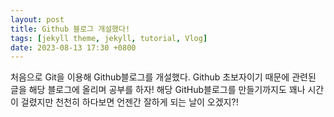 ```yaml
---
layout: post
title: Github 블로그 개설했다!
tags: [jekyll theme, jekyll, tutorial, Vlog]
date: 2023-08-13 17:30 +0800
---
```


처음으로 Git을 이용해 Github블로그를 개설했다.
Github 초보자이기 때문에 관련된 글을 해당 블로그에 올리며 공부를 하자!
해당 GitHub블로그를 만들기까지도 꽤나 시간이 걸렸지만
천천히 하다보면 언젠간 잘하게 되는 날이 오겠지?!
